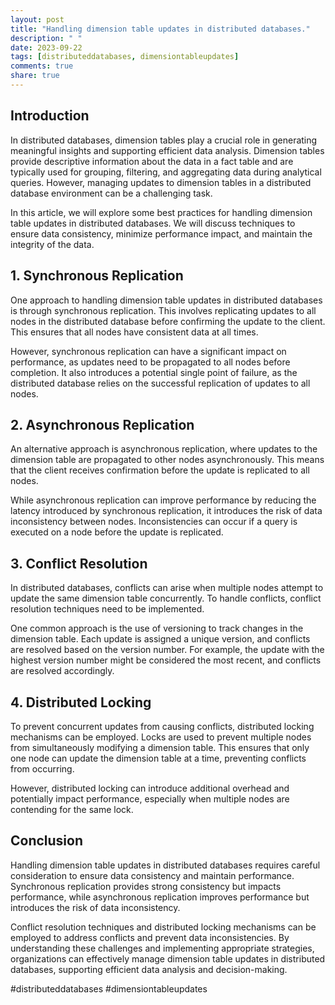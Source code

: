 ```yaml
---
layout: post
title: "Handling dimension table updates in distributed databases."
description: " "
date: 2023-09-22
tags: [distributeddatabases, dimensiontableupdates]
comments: true
share: true
---
```


## Introduction

In distributed databases, dimension tables play a crucial role in generating meaningful insights and supporting efficient data analysis. Dimension tables provide descriptive information about the data in a fact table and are typically used for grouping, filtering, and aggregating data during analytical queries. However, managing updates to dimension tables in a distributed database environment can be a challenging task.

In this article, we will explore some best practices for handling dimension table updates in distributed databases. We will discuss techniques to ensure data consistency, minimize performance impact, and maintain the integrity of the data.

## 1. Synchronous Replication

One approach to handling dimension table updates in distributed databases is through synchronous replication. This involves replicating updates to all nodes in the distributed database before confirming the update to the client. This ensures that all nodes have consistent data at all times.

However, synchronous replication can have a significant impact on performance, as updates need to be propagated to all nodes before completion. It also introduces a potential single point of failure, as the distributed database relies on the successful replication of updates to all nodes.

## 2. Asynchronous Replication

An alternative approach is asynchronous replication, where updates to the dimension table are propagated to other nodes asynchronously. This means that the client receives confirmation before the update is replicated to all nodes.

While asynchronous replication can improve performance by reducing the latency introduced by synchronous replication, it introduces the risk of data inconsistency between nodes. Inconsistencies can occur if a query is executed on a node before the update is replicated.

## 3. Conflict Resolution

In distributed databases, conflicts can arise when multiple nodes attempt to update the same dimension table concurrently. To handle conflicts, conflict resolution techniques need to be implemented.

One common approach is the use of versioning to track changes in the dimension table. Each update is assigned a unique version, and conflicts are resolved based on the version number. For example, the update with the highest version number might be considered the most recent, and conflicts are resolved accordingly.

## 4. Distributed Locking

To prevent concurrent updates from causing conflicts, distributed locking mechanisms can be employed. Locks are used to prevent multiple nodes from simultaneously modifying a dimension table. This ensures that only one node can update the dimension table at a time, preventing conflicts from occurring.

However, distributed locking can introduce additional overhead and potentially impact performance, especially when multiple nodes are contending for the same lock.

## Conclusion

Handling dimension table updates in distributed databases requires careful consideration to ensure data consistency and maintain performance. Synchronous replication provides strong consistency but impacts performance, while asynchronous replication improves performance but introduces the risk of data inconsistency.

Conflict resolution techniques and distributed locking mechanisms can be employed to address conflicts and prevent data inconsistencies. By understanding these challenges and implementing appropriate strategies, organizations can effectively manage dimension table updates in distributed databases, supporting efficient data analysis and decision-making.

#distributeddatabases #dimensiontableupdates